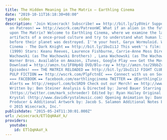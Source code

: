 ```yaml
---
title: The Hidden Meaning in The Matrix – Earthling Cinema
date: "2019-10-11T16:18:30+08:00"
type: video
description: 'Join Wisecrack! Subscribe! ►► http://bit.ly/1y8Veir Support Wisecrack
  on Patreon! ►► http://wscrk.com/PatreonWC What if an alien in the future stumbled
  upon The Matrix? Welcome to Earthling Cinema, where we examine the last remaining
  artifacts of a once-proud culture and try to understand what human lives were like
  before their planet was destroyed. I''m your host, Garyx Wormuloid. Watch Earthling
  Cinema - The Dark Knight ►► http://bit.ly/1buIi1J This week''s film: The Matrix
  (1999) Stars: Keanu Reeves, Laurence Fishburne, Carrie-Anne Moss Directed by: Andy
  Wachowski (as The Wachowski Brothers) , Lana Wachowski (as The Wachowski Brothers)
  Warner Bros. Available on Amazon, iTunes, Google Play === Get the Movie! === Digital
  Download ► http://amzn.to/1F8Hp6Q DVD/Blu-ray ► http://amzn.to/29bbZrf === More
  Episodes! === THE MATRIX RELOADED ►► http://bit.ly/1buIi1J FIGHT CLUB ►► http://wscrk.com/FhtClbEC
  PULP FICTION ►► http://wscrk.com/PlpFctnEC === Connect with us on Social Media!
  === FACEBOOK ►► facebook.com/earthlingcinema TWITTER ►► @EarthlingCinema Get Email
  Alerts ►► http://eepurl.com/bcSRD9 Check out our Merch! ►► http://www.wisecrack.co/store
  Written by: Ben Steiner Analysis & Directed by: Jared Bauer Starring: Mark Schroeder
  (https://twitter.com/mark_schroeder) Edited by: Ryan Hailey Original Music by: David
  Krystal (http://www.davidkrystalmusic.com) Opening Animation by: Danny Rapaport
  Producer & Additional Artwork by: Jacob S. Salamon Additional Notes by: Tommy Cook
  © 2015 Wisecrack, Inc.'
publishdate: "2015-05-24T11:30:01.000Z"
url: /wisecrack/ETlQqHAaY_k/
providers:
  youtube:
    id: ETlQqHAaY_k
---
```

